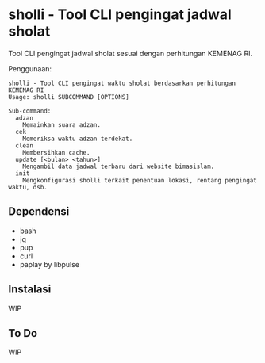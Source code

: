 # sholli - Tool CLI pengingat jadwal sholat

Tool CLI pengingat jadwal sholat sesuai dengan perhitungan KEMENAG RI.

Penggunaan:
```
sholli - Tool CLI pengingat waktu sholat berdasarkan perhitungan KEMENAG RI
Usage: sholli SUBCOMMAND [OPTIONS]

Sub-command:
  adzan
    Memainkan suara adzan.
  cek
    Memeriksa waktu adzan terdekat.
  clean
    Membersihkan cache.
  update [<bulan> <tahun>]
    Mengambil data jadwal terbaru dari website bimasislam.
  init
    Mengkonfigurasi sholli terkait penentuan lokasi, rentang pengingat waktu, dsb.
```

## Dependensi

- bash
- jq
- pup
- curl
- paplay by libpulse

## Instalasi

WIP

## To Do

WIP
